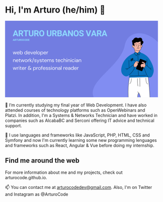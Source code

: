# Hi, I'm Arturo (he/him) 👋

<img src="./img/arturocode_github.png"/>

🌱 I’m currently studying my final year of Web Development. I have also attended courses of technology platforms such as OpenWebinars and Platzi. In addition, I'm a Systems & Networks Technician and have worked in companies such as AlcabaBC and Serconi offering IT advice and technical support. 

🔭 I use languages and frameworks like JavaScript, PHP, HTML, CSS and Symfony and now I'm currently learning some new programming lenguages and frameworks such as React, Angular & Vue before doing my internship.

## Find me around the web

For more information about me and my projects, check out arturocode.github.io.

📫 You can contact me at arturocodedev@gmail.com. Also, I'm on Twitter and Instagram as @ArturoCode



<!--
**ArturoCode/arturocode** is a ✨ _special_ ✨ repository because its `README.md` (this file) appears on your GitHub profile.

Here are some ideas to get you started:

- 🔭 I’m currently working on ...
- 🌱 I’m currently learning ...
- 👯 I’m looking to collaborate on ...
- 🤔 I’m looking for help with ...
- 💬 Ask me about ...
- 📫 How to reach me: ...
- 😄 Pronouns: ...
- ⚡ Fun fact: ...
-->
